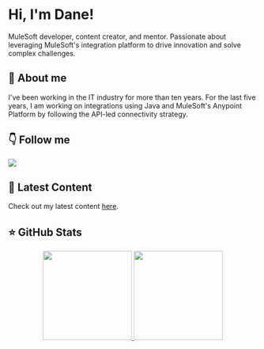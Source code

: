 # Hi, I'm Dane!
MuleSoft developer, content creator, and mentor. Passionate about leveraging MuleSoft's integration platform to drive innovation and solve complex challenges. 

## 👋 About me
I've been working in the IT industry for more than ten years. For the last five years, I am working on integrations using Java and MuleSoft's Anypoint Platform by following the API-led connectivity strategy. 

## 👇 Follow me
<a href="https://www.linkedin.com/in/danijeldragicevic/"><img src="https://img.shields.io/badge/-LinkedIn-0A66C2?style=for-the-badge&logo=Linkedin&logoColor=white"/></a>

## 📝 Latest Content
Check out my latest content [here](https://productdock.com/?s=danijel+dragicevic).

## ⭐️ GitHub Stats
<p align="center">
  <a href="https://github.com/danijeldragicevic">
    <img height="180em" src="https://github-readme-stats.vercel.app/api?username=danijeldragicevic&theme=prussian&count_private=true&show_icons=true&include_all_commits=true"/>
    <img height="180em" src="https://github-readme-stats-eight-theta.vercel.app/api/top-langs/?username=danijeldragicevic&theme=prussian&layout=compact&langs_count=6"/>
  </a>
</p>
